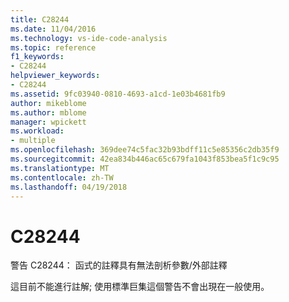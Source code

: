 ```yaml
---
title: C28244
ms.date: 11/04/2016
ms.technology: vs-ide-code-analysis
ms.topic: reference
f1_keywords:
- C28244
helpviewer_keywords:
- C28244
ms.assetid: 9fc03940-0810-4693-a1cd-1e03b4681fb9
author: mikeblome
ms.author: mblome
manager: wpickett
ms.workload:
- multiple
ms.openlocfilehash: 369dee74c5fac32b93bdff11c5e85356c2db35f9
ms.sourcegitcommit: 42ea834b446ac65c679fa1043f853bea5f1c9c95
ms.translationtype: MT
ms.contentlocale: zh-TW
ms.lasthandoff: 04/19/2018
---
```

# <a name="c28244"></a>C28244
警告 C28244： 函式的註釋具有無法剖析參數/外部註釋

 這目前不能進行註解; 使用標準巨集這個警告不會出現在一般使用。